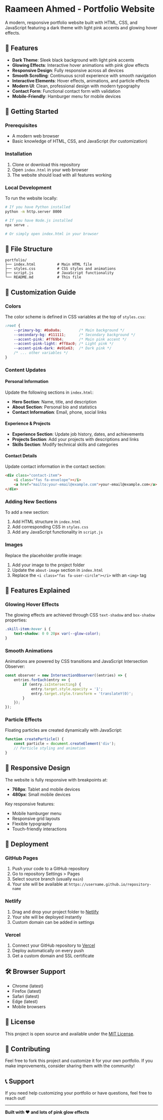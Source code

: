 # Raameen Ahmed - Portfolio Website

A modern, responsive portfolio website built with HTML, CSS, and JavaScript featuring a dark theme with light pink accents and glowing hover effects.

## 🎨 Features

- **Dark Theme**: Sleek black background with light pink accents
- **Glowing Effects**: Interactive hover animations with pink glow effects
- **Responsive Design**: Fully responsive across all devices
- **Smooth Scrolling**: Continuous scroll experience with smooth navigation
- **Interactive Elements**: Hover effects, animations, and particle effects
- **Modern UI**: Clean, professional design with modern typography
- **Contact Form**: Functional contact form with validation
- **Mobile-Friendly**: Hamburger menu for mobile devices

## 🚀 Getting Started

### Prerequisites
- A modern web browser
- Basic knowledge of HTML, CSS, and JavaScript (for customization)

### Installation
1. Clone or download this repository
2. Open `index.html` in your web browser
3. The website should load with all features working

### Local Development
To run the website locally:
```bash
# If you have Python installed
python -m http.server 8000

# If you have Node.js installed
npx serve .

# Or simply open index.html in your browser
```

## 📁 File Structure

```
portfolio/
├── index.html          # Main HTML file
├── styles.css          # CSS styles and animations
├── script.js           # JavaScript functionality
└── README.md           # This file
```

## 🎯 Customization Guide

### Colors
The color scheme is defined in CSS variables at the top of `styles.css`:

```css
:root {
    --primary-bg: #0a0a0a;        /* Main background */
    --secondary-bg: #111111;      /* Secondary background */
    --accent-pink: #ff69b4;       /* Main pink accent */
    --accent-pink-light: #ff8ac0; /* Light pink */
    --accent-pink-dark: #e91e63;  /* Dark pink */
    /* ... other variables */
}
```

### Content Updates

#### Personal Information
Update the following sections in `index.html`:
- **Hero Section**: Name, title, and description
- **About Section**: Personal bio and statistics
- **Contact Information**: Email, phone, social links

#### Experience & Projects
- **Experience Section**: Update job history, dates, and achievements
- **Projects Section**: Add your projects with descriptions and links
- **Skills Section**: Modify technical skills and categories

#### Contact Details
Update contact information in the contact section:
```html
<div class="contact-item">
    <i class="fas fa-envelope"></i>
    <a href="mailto:your-email@example.com">your-email@example.com</a>
</div>
```

### Adding New Sections
To add a new section:

1. Add HTML structure in `index.html`
2. Add corresponding CSS in `styles.css`
3. Add any JavaScript functionality in `script.js`

### Images
Replace the placeholder profile image:
1. Add your image to the project folder
2. Update the `about-image` section in `index.html`
3. Replace the `<i class="fas fa-user-circle"></i>` with an `<img>` tag

## 🌟 Features Explained

### Glowing Hover Effects
The glowing effects are achieved through CSS `text-shadow` and `box-shadow` properties:

```css
.skill-item:hover i {
    text-shadow: 0 0 20px var(--glow-color);
}
```

### Smooth Animations
Animations are powered by CSS transitions and JavaScript Intersection Observer:

```javascript
const observer = new IntersectionObserver((entries) => {
    entries.forEach(entry => {
        if (entry.isIntersecting) {
            entry.target.style.opacity = '1';
            entry.target.style.transform = 'translateY(0)';
        }
    });
});
```

### Particle Effects
Floating particles are created dynamically with JavaScript:

```javascript
function createParticle() {
    const particle = document.createElement('div');
    // Particle styling and animation
}
```

## 📱 Responsive Design

The website is fully responsive with breakpoints at:
- **768px**: Tablet and mobile devices
- **480px**: Small mobile devices

Key responsive features:
- Mobile hamburger menu
- Responsive grid layouts
- Flexible typography
- Touch-friendly interactions

## 🚀 Deployment

### GitHub Pages
1. Push your code to a GitHub repository
2. Go to repository Settings > Pages
3. Select source branch (usually `main`)
4. Your site will be available at `https://username.github.io/repository-name`

### Netlify
1. Drag and drop your project folder to [Netlify](https://netlify.com)
2. Your site will be deployed instantly
3. Custom domain can be added in settings

### Vercel
1. Connect your GitHub repository to [Vercel](https://vercel.com)
2. Deploy automatically on every push
3. Get a custom domain and SSL certificate

## 🛠️ Browser Support

- Chrome (latest)
- Firefox (latest)
- Safari (latest)
- Edge (latest)
- Mobile browsers

## 📝 License

This project is open source and available under the [MIT License](LICENSE).

## 🤝 Contributing

Feel free to fork this project and customize it for your own portfolio. If you make improvements, consider sharing them with the community!

## 📞 Support

If you need help customizing your portfolio or have questions, feel free to reach out!

---

**Built with ❤️ and lots of pink glow effects** 